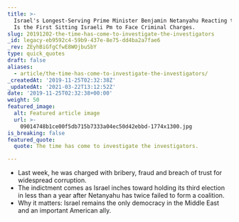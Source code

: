 ```yaml
---
title: >-
  Israel's Longest-Serving Prime Minister Benjamin Netanyahu Reacting to News He
  Is the First Sitting Israeli Pm to Face Criminal Charges.
slug: 20191202-the-time-has-come-to-investigate-the-investigators
_id: legacy-eb9592c4-59b9-437e-8e75-dd4ba2a7fae6
_rev: ZEyhBiGfgCfwE8WOjbuSbY
type: quick_quotes
draft: false
aliases:
  - article/the-time-has-come-to-investigate-the-investigators/
_createdAt: '2019-11-25T02:32:38Z'
_updatedAt: '2021-03-22T13:12:52Z'
date: '2019-11-25T02:32:38+00:00'
weight: 50
featured_image:
  alt: Featured article image
  url: >-
    09014748b1ce00f5db715b7333a04ec50d42ebbd-1774x1300.jpg
is_breaking: false
featured_quote:
  quote: The time has come to investigate the investigators.

---
```

* Last week, he was charged with bribery, fraud and breach of trust for widespread corruption.
* The indictment comes as Israel inches toward holding its third election in less than a year after Netanyahu has twice failed to form a coalition.
* Why it matters: Israel remains the only democracy in the Middle East and an important American ally.